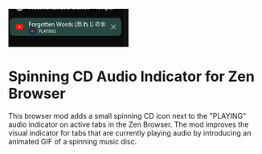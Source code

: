 

![Spinning Record Image](https://raw.githubusercontent.com/StyingDev/Styings-Zen-Browser-Mods/main/Spinning%20Record%20Audio%20Indicator/image.png)



# Spinning CD Audio Indicator for Zen Browser

This browser mod adds a small spinning CD icon next to the "PLAYING" audio indicator on active tabs in the Zen Browser. The mod improves the visual indicator for tabs that are currently playing audio by introducing an animated GIF of a spinning music disc.

